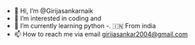 - 👋 Hi, I’m @Girijasankarnaik
- 👀 I’m interested in coding and 
- 🌱 I’m currently learning python 
-. 🇮🇳 From india 
- 📫 How to reach me via email girijasankar2004@gmail.com

<!---
Girijasankarnaik/Girijasankarnaik is a ✨ special ✨ repository because its `README.md` (this file) appears on your GitHub profile.
You can click the Preview link to take a look at your changes.
--->

